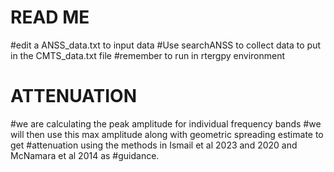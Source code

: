 # READ ME

#edit a ANSS_data.txt to input data
#Use searchANSS to collect data to put in the CMTS_data.txt file
#remember to run in rtergpy environment

# ATTENUATION

#we are calculating the peak amplitude for individual frequency bands
#we will then use this max amplitude along with geometric spreading estimate to get
#attenuation using the methods in Ismail et al 2023 and 2020 and McNamara et al 2014 as #guidance.
